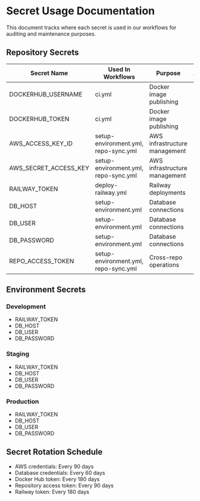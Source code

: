 # Secret Usage Documentation

This document tracks where each secret is used in our workflows for auditing and maintenance purposes.

## Repository Secrets

| Secret Name | Used In Workflows | Purpose | Last Verified |
|------------|------------------|---------|---------------|
| DOCKERHUB_USERNAME | ci.yml | Docker image publishing | 2025-08-11 |
| DOCKERHUB_TOKEN | ci.yml | Docker image publishing | 2025-08-11 |
| AWS_ACCESS_KEY_ID | setup-environment.yml, repo-sync.yml | AWS infrastructure management | 2025-08-11 |
| AWS_SECRET_ACCESS_KEY | setup-environment.yml, repo-sync.yml | AWS infrastructure management | 2025-08-11 |
| RAILWAY_TOKEN | deploy-railway.yml | Railway deployments | 2025-08-11 |
| DB_HOST | setup-environment.yml | Database connections | 2025-08-11 |
| DB_USER | setup-environment.yml | Database connections | 2025-08-11 |
| DB_PASSWORD | setup-environment.yml | Database connections | 2025-08-11 |
| REPO_ACCESS_TOKEN | setup-environment.yml, repo-sync.yml | Cross-repo operations | 2025-08-11 |

## Environment Secrets

### Development
- RAILWAY_TOKEN
- DB_HOST
- DB_USER
- DB_PASSWORD

### Staging
- RAILWAY_TOKEN
- DB_HOST
- DB_USER
- DB_PASSWORD

### Production
- RAILWAY_TOKEN
- DB_HOST
- DB_USER
- DB_PASSWORD

## Secret Rotation Schedule

- AWS credentials: Every 90 days
- Database credentials: Every 60 days
- Docker Hub token: Every 180 days
- Repository access token: Every 90 days
- Railway token: Every 180 days
